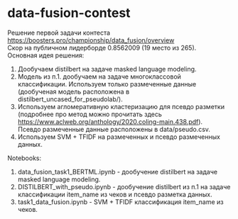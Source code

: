 # data-fusion-contest
Решение первой задачи контеста https://boosters.pro/championship/data_fusion/overview  
Скор на публичном лидерборде 0.8562009 (19 место из 265).  
Основная идея решения:
1. Дообучаем distilbert на задаче masked language modeling. 
2. Модель из п.1. дообучаем на задаче многоклассовой классификации. Используем только размеченные данные (дообученая модель расположена в distilbert_uncased_for_pseudolab/).
3. Используем агломеративную кластеризацию для псевдо разметки (подробнее про метод можно прочитать здесь https://www.aclweb.org/anthology/2020.coling-main.438.pdf).  
Псевдо размеченные данные расположены в data/pseudo.csv.
5. Используем SVM + TFIDF на размеченных и псевдо размеченных данных.

Notebooks:
1. data_fusion_task1_BERTML.ipynb - дообучение distilbert на задаче masked language modeling.
2. DISTILBERT_with_pseudo.ipynb - дообучение distilbert из п.1 на задаче классификации item_name из чеков и псевдо разметка данных.
3. task1_data_fusion.ipynb - SVM + TFIDF классификация item_name из чеков.
